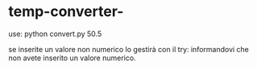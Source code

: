 # temp-converter-
use: python convert.py 50.5

se inserite un valore non numerico lo gestirà con il try: informandovi che non avete inserito un valore numerico.
